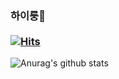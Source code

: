 ### 하이룽👋 <br><br>[![Hits](https://hits.seeyoufarm.com/api/count/incr/badge.svg?url=https%3A%2F%2Fgithub.com%2FJaeJun1130%2FProfile.git&count_bg=%23FF6B6B&title_bg=%23555555&icon=waze.svg&icon_color=%23EFAFAF&title=hits&edge_flat=true)](https://hits.seeyoufarm.com)




![Anurag's github stats](https://github-readme-stats.vercel.app/api?username=JaeJun1130&show_icons=true&theme=slateorange)
